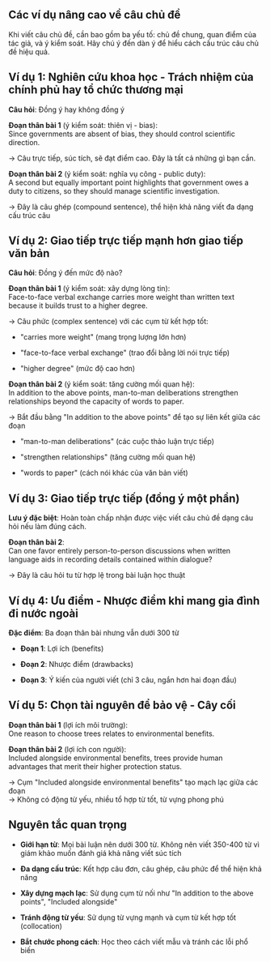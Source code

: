 ## Các ví dụ nâng cao về câu chủ đề

Khi viết câu chủ đề, cần bao gồm ba yếu tố: chủ đề chung, quan điểm của tác giả, và ý kiểm soát. Hãy chú ý đến dàn ý để hiểu cách cấu trúc câu chủ đề hiệu quả.

## Ví dụ 1: Nghiên cứu khoa học - Trách nhiệm của chính phủ hay tổ chức thương mại

**Câu hỏi**: Đồng ý hay không đồng ý

**Đoạn thân bài 1** (ý kiểm soát: thiên vị - bias):  
Since governments are absent of bias, they should control scientific direction.﻿

→ Câu trực tiếp, súc tích, sẽ đạt điểm cao. Đây là tất cả những gì bạn cần.

**Đoạn thân bài 2** (ý kiểm soát: nghĩa vụ công - public duty):  
A second but equally important point highlights that government owes a duty to citizens, so they should manage scientific investigation.﻿

→ Đây là câu ghép (compound sentence), thể hiện khả năng viết đa dạng cấu trúc câu

## Ví dụ 2: Giao tiếp trực tiếp mạnh hơn giao tiếp văn bản

**Câu hỏi**: Đồng ý đến mức độ nào?

**Đoạn thân bài 1** (ý kiểm soát: xây dựng lòng tin):  
Face-to-face verbal exchange carries more weight than written text because it builds trust to a higher degree.﻿

→ Câu phức (complex sentence) với các cụm từ kết hợp tốt:

- "carries more weight" (mang trọng lượng lớn hơn)
    
- "face-to-face verbal exchange" (trao đổi bằng lời nói trực tiếp)
    
- "higher degree" (mức độ cao hơn)
    

**Đoạn thân bài 2** (ý kiểm soát: tăng cường mối quan hệ):  
In addition to the above points, man-to-man deliberations strengthen relationships beyond the capacity of words to paper.﻿

→ Bắt đầu bằng "In addition to the above points" để tạo sự liên kết giữa các đoạn

- "man-to-man deliberations" (các cuộc thảo luận trực tiếp)
    
- "strengthen relationships" (tăng cường mối quan hệ)
    
- "words to paper" (cách nói khác của văn bản viết)
    

## Ví dụ 3: Giao tiếp trực tiếp (đồng ý một phần)

**Lưu ý đặc biệt**: Hoàn toàn chấp nhận được việc viết câu chủ đề dạng câu hỏi nếu làm đúng cách.

**Đoạn thân bài 2**:  
Can one favor entirely person-to-person discussions when written language aids in recording details contained within dialogue?﻿

→ Đây là câu hỏi tu từ hợp lệ trong bài luận học thuật

## Ví dụ 4: Ưu điểm - Nhược điểm khi mang gia đình đi nước ngoài

**Đặc điểm**: Ba đoạn thân bài nhưng vẫn dưới 300 từ

- **Đoạn 1**: Lợi ích (benefits)
    
- **Đoạn 2**: Nhược điểm (drawbacks)
    
- **Đoạn 3**: Ý kiến của người viết (chỉ 3 câu, ngắn hơn hai đoạn đầu)
    

## Ví dụ 5: Chọn tài nguyên để bảo vệ - Cây cối

**Đoạn thân bài 1** (lợi ích môi trường):  
One reason to choose trees relates to environmental benefits.﻿

**Đoạn thân bài 2** (lợi ích con người):  
Included alongside environmental benefits, trees provide human advantages that merit their higher protection status.﻿

→ Cụm "Included alongside environmental benefits" tạo mạch lạc giữa các đoạn  
→ Không có động từ yếu, nhiều tổ hợp từ tốt, từ vựng phong phú

## Nguyên tắc quan trọng

- **Giới hạn từ**: Mọi bài luận nên dưới 300 từ. Không nên viết 350-400 từ vì giám khảo muốn đánh giá khả năng viết súc tích
    
- **Đa dạng cấu trúc**: Kết hợp câu đơn, câu ghép, câu phức để thể hiện khả năng
    
- **Xây dựng mạch lạc**: Sử dụng cụm từ nối như "In addition to the above points", "Included alongside"
    
- **Tránh động từ yếu**: Sử dụng từ vựng mạnh và cụm từ kết hợp tốt (collocation)
    
- **Bắt chước phong cách**: Học theo cách viết mẫu và tránh các lỗi phổ biến